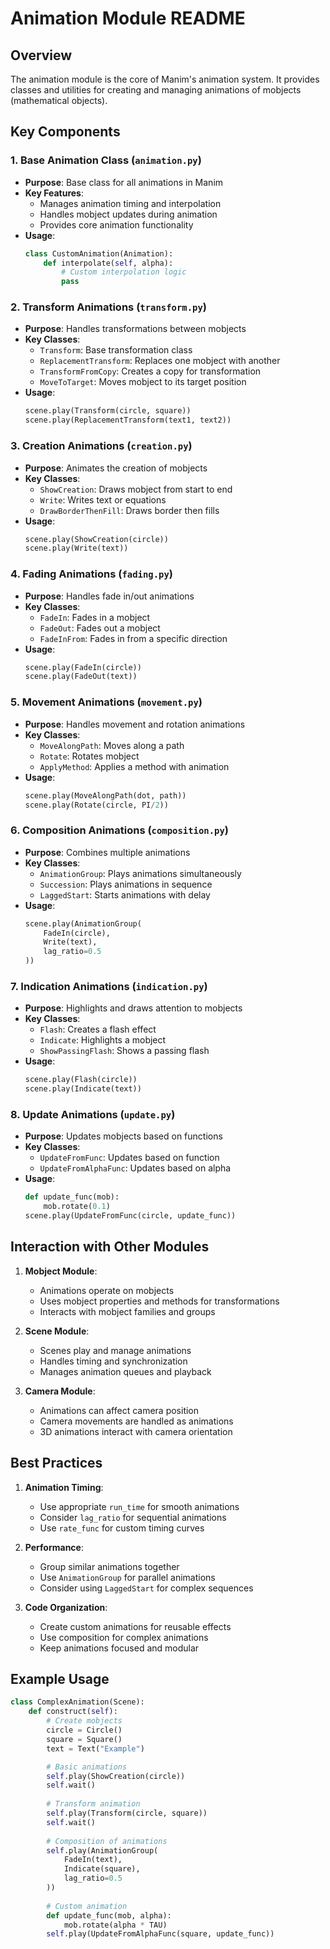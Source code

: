 # Animation Module README

## Overview
The animation module is the core of Manim's animation system. It provides classes and utilities for creating and managing animations of mobjects (mathematical objects).

## Key Components

### 1. Base Animation Class (`animation.py`)
- **Purpose**: Base class for all animations in Manim
- **Key Features**:
  - Manages animation timing and interpolation
  - Handles mobject updates during animation
  - Provides core animation functionality
- **Usage**:
  ```python
  class CustomAnimation(Animation):
      def interpolate(self, alpha):
          # Custom interpolation logic
          pass
  ```

### 2. Transform Animations (`transform.py`)
- **Purpose**: Handles transformations between mobjects
- **Key Classes**:
  - `Transform`: Base transformation class
  - `ReplacementTransform`: Replaces one mobject with another
  - `TransformFromCopy`: Creates a copy for transformation
  - `MoveToTarget`: Moves mobject to its target position
- **Usage**:
  ```python
  scene.play(Transform(circle, square))
  scene.play(ReplacementTransform(text1, text2))
  ```

### 3. Creation Animations (`creation.py`)
- **Purpose**: Animates the creation of mobjects
- **Key Classes**:
  - `ShowCreation`: Draws mobject from start to end
  - `Write`: Writes text or equations
  - `DrawBorderThenFill`: Draws border then fills
- **Usage**:
  ```python
  scene.play(ShowCreation(circle))
  scene.play(Write(text))
  ```

### 4. Fading Animations (`fading.py`)
- **Purpose**: Handles fade in/out animations
- **Key Classes**:
  - `FadeIn`: Fades in a mobject
  - `FadeOut`: Fades out a mobject
  - `FadeInFrom`: Fades in from a specific direction
- **Usage**:
  ```python
  scene.play(FadeIn(circle))
  scene.play(FadeOut(text))
  ```

### 5. Movement Animations (`movement.py`)
- **Purpose**: Handles movement and rotation animations
- **Key Classes**:
  - `MoveAlongPath`: Moves along a path
  - `Rotate`: Rotates mobject
  - `ApplyMethod`: Applies a method with animation
- **Usage**:
  ```python
  scene.play(MoveAlongPath(dot, path))
  scene.play(Rotate(circle, PI/2))
  ```

### 6. Composition Animations (`composition.py`)
- **Purpose**: Combines multiple animations
- **Key Classes**:
  - `AnimationGroup`: Plays animations simultaneously
  - `Succession`: Plays animations in sequence
  - `LaggedStart`: Starts animations with delay
- **Usage**:
  ```python
  scene.play(AnimationGroup(
      FadeIn(circle),
      Write(text),
      lag_ratio=0.5
  ))
  ```

### 7. Indication Animations (`indication.py`)
- **Purpose**: Highlights and draws attention to mobjects
- **Key Classes**:
  - `Flash`: Creates a flash effect
  - `Indicate`: Highlights a mobject
  - `ShowPassingFlash`: Shows a passing flash
- **Usage**:
  ```python
  scene.play(Flash(circle))
  scene.play(Indicate(text))
  ```

### 8. Update Animations (`update.py`)
- **Purpose**: Updates mobjects based on functions
- **Key Classes**:
  - `UpdateFromFunc`: Updates based on function
  - `UpdateFromAlphaFunc`: Updates based on alpha
- **Usage**:
  ```python
  def update_func(mob):
      mob.rotate(0.1)
  scene.play(UpdateFromFunc(circle, update_func))
  ```

## Interaction with Other Modules

1. **Mobject Module**:
   - Animations operate on mobjects
   - Uses mobject properties and methods for transformations
   - Interacts with mobject families and groups

2. **Scene Module**:
   - Scenes play and manage animations
   - Handles timing and synchronization
   - Manages animation queues and playback

3. **Camera Module**:
   - Animations can affect camera position
   - Camera movements are handled as animations
   - 3D animations interact with camera orientation

## Best Practices

1. **Animation Timing**:
   - Use appropriate `run_time` for smooth animations
   - Consider `lag_ratio` for sequential animations
   - Use `rate_func` for custom timing curves

2. **Performance**:
   - Group similar animations together
   - Use `AnimationGroup` for parallel animations
   - Consider using `LaggedStart` for complex sequences

3. **Code Organization**:
   - Create custom animations for reusable effects
   - Use composition for complex animations
   - Keep animations focused and modular

## Example Usage

```python
class ComplexAnimation(Scene):
    def construct(self):
        # Create mobjects
        circle = Circle()
        square = Square()
        text = Text("Example")

        # Basic animations
        self.play(ShowCreation(circle))
        self.wait()
        
        # Transform animation
        self.play(Transform(circle, square))
        self.wait()
        
        # Composition of animations
        self.play(AnimationGroup(
            FadeIn(text),
            Indicate(square),
            lag_ratio=0.5
        ))
        
        # Custom animation
        def update_func(mob, alpha):
            mob.rotate(alpha * TAU)
        self.play(UpdateFromAlphaFunc(square, update_func))
``` 